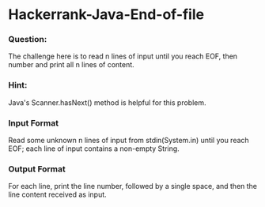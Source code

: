 # Hackerrank-Java-End-of-file  

### Question:
The challenge here is to read n lines of input until you reach EOF, then number and print all n lines of content.  

### Hint: 
Java's Scanner.hasNext() method is helpful for this problem.

### Input Format
Read some unknown n lines of input from stdin(System.in) until you reach EOF; each line of input contains a non-empty String.  

### Output Format  
For each line, print the line number, followed by a single space, and then the line content received as input.
